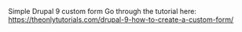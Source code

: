 Simple Drupal 9 custom form
Go through the tutorial here:
https://theonlytutorials.com/drupal-9-how-to-create-a-custom-form/
